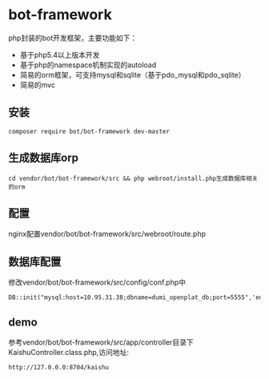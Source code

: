 # bot-framework
php封装的bot开发框架，主要功能如下：
* 基于php5.4以上版本开发
* 基于php的namespace机制实现的autoload
* 简易的orm框架，可支持mysql和sqlite（基于pdo_mysql和pdo_sqlite）
* 简易的mvc

## 安装 
```shell
composer require bot/bot-framework dev-master
```

## 生成数据库orp
```shell
cd vendor/bot/bot-framework/src && php webroot/install.php生成数据库相关的orm
```

## 配置 
nginx配置vendor/bot/bot-framework/src/webroot/route.php

## 数据库配置 
修改vendor/bot/bot-framework/src/config/conf.php中
```shell
DB::init("mysql:host=10.95.31.38;dbname=dumi_openplat_db;port=5555",'edurd_wr','hsilgne');
```

## demo 
参考vendor/bot/bot-framework/src/app/controller目录下KaishuController.class.php,访问地址:
```shell
http://127.0.0.0:8704/kaishu
```


